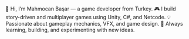 👋 Hi, I’m Mahmocan Başar — a game developer from Turkey.
🎮 I build story-driven and multiplayer games using Unity, C#, and Netcode.
💡 Passionate about gameplay mechanics, VFX, and game design.
🚀 Always learning, building, and experimenting with new ideas.
